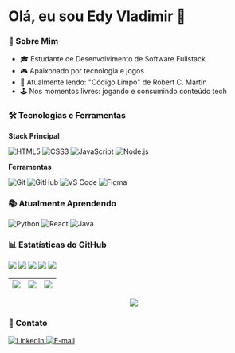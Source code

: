 # Olá, eu sou Edy Vladimir 👋

### 👤 Sobre Mim

- 🎓 Estudante de Desenvolvimento de Software Fullstack
- 🎮 Apaixonado por tecnologia e jogos
- 📖 Atualmente lendo: "Código Limpo" de Robert C. Martin
- 🕹️ Nos momentos livres: jogando e consumindo conteúdo tech

### 🛠 Tecnologias e Ferramentas

**Stack Principal**

![HTML5](https://img.shields.io/badge/HTML5-E34F26?style=for-the-badge&logo=html5&logoColor=white)
![CSS3](https://img.shields.io/badge/CSS3-1572B6?style=for-the-badge&logo=css3&logoColor=white)
![JavaScript](https://img.shields.io/badge/JavaScript-F7DF1E?style=for-the-badge&logo=javascript&logoColor=black)
![Node.js](https://img.shields.io/badge/Node.js-339933?style=for-the-badge&logo=nodedotjs&logoColor=white)

**Ferramentas**

![Git](https://img.shields.io/badge/Git-F05032?style=for-the-badge&logo=git&logoColor=white)
![GitHub](https://img.shields.io/badge/GitHub-181717?style=for-the-badge&logo=github&logoColor=white)
![VS Code](https://img.shields.io/badge/VS_Code-0078d7?style=for-the-badge&logo=visual-studio-code&logoColor=white)
![Figma](https://img.shields.io/badge/Figma-F24E1E?style=for-the-badge&logo=figma&logoColor=white)

### 📚 Atualmente Aprendendo

![Python](https://img.shields.io/badge/Python-3776AB?style=for-the-badge&logo=python&logoColor=ffdd54)
![React](https://img.shields.io/badge/react-%2320232a.svg?style=for-the-badge&logo=react&logoColor=%2361DAFB)
![Java](https://img.shields.io/badge/Java-ED8B00?style=for-the-badge&logo=openjdk&logoColor=white)

### 📊 Estatísticas do GitHub

[![](./0-profile-details.svg)](https://github.com/edyvladimir/github-profile-summary-cards)
[![](./1-repos-per-language.svg)](https://github.com/edyvladimir/github-profile-summary-cards) [![](./2-most-commit-language.svg)](https://github.com/edyvladimir/github-profile-summary-cards)
[![](./3-stats.svg)](https://github.com/edyvladimir/github-profile-summary-cards) [![](./4-productive-time.svg)](https://github.com/edyvladimir/github-profile-summary-cards)

<div align="center">

  | ![](http://github-profile-summary-cards.vercel.app/api/cards/stats?username=edyvladimir&theme=highcontrast) | ![](http://github-profile-summary-cards.vercel.app/api/cards/repos-per-language?username=edyvladimir&theme=highcontrast) | ![](http://github-profile-summary-cards.vercel.app/api/cards/productive-time?username=edyvladimir&theme=highcontrast&utcOffset=8) |
| :-: | :-: | :-: |

![](http://github-profile-summary-cards.vercel.app/api/cards/profile-details?username=edyvladimir&theme=highcontrast)

</div>

### 📩 Contato

<div align="left">
  <a href="https://www.linkedin.com/in/edy-vladimir/" target="_blank">
    <img src="https://img.shields.io/badge/LinkedIn-0077B5?style=for-the-badge&logo=linkedin&logoColor=white" alt="LinkedIn"/>
  </a>
  <a href="mailto:edyvladimir.z@gmail.com">
    <img src="https://img.shields.io/badge/Email-D14836?style=for-the-badge&logo=gmail&logoColor=white" alt="E-mail"/>
  </a>
</div>

